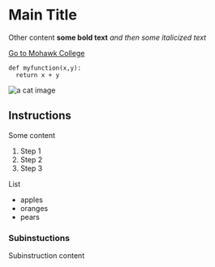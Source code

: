 # Main Title

Other content **some bold text** _and then some italicized text_

[Go to Mohawk College](https://www.mohawkcollege.ca)

```
def myfunction(x,y):
  return x + y
```

![a cat image](https://www.bestpets.co/wp-content/uploads/2017/08/e38767b2d4005b865e1854c265e9ab7e.jpg)

## Instructions

Some content

1. Step 1
2. Step 2
3. Step 3

List 
- apples
- oranges
- pears

### Subinstuctions

Subinstruction content
